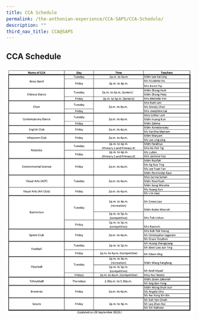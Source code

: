 ```yaml
---
title: CCA Schedule
permalink: /the-anthonian-experience/CCA-SAPS/CCA-Schedule/
description: ""
third_nav_title: CCA@SAPS
---
```

## CCA Schedule



![](/images/CCA%202023/2023_cca_consolidated%20cca%20schedule%20for%20school%20website_28%20sep.png)